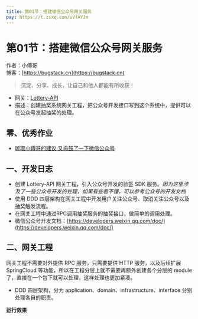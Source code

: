 ```yaml
---
title: 第01节：搭建微信公众号网关服务
pay: https://t.zsxq.com/uVfAYJm
---
```


# 第01节：搭建微信公众号网关服务

作者：小傅哥
<br/>博客：[https://bugstack.cn](https://bugstack.cn)

>沉淀、分享、成长，让自己和他人都能有所收获！

- 网关：[Lottery-API](https://gitcode.net/KnowledgePlanet/Lottery-API)
- 描述：创建抽奖系统网关工程，把公众号开发接口写到这个系统中，提供可以在公众号发起抽奖的处理。

## 零、优秀作业

- [听取小傅哥的建议 又捣鼓了一下微信公众号](https://t.zsxq.com/11EeuhM1p)

## 一、开发日志

- 创建 Lottery-API 网关工程，引入公众号开发的验签 SDK 服务。*因为这里涉及了一些公众号开发的处理，如果有些看不懂，可以参考公众号的开发文档*
- 使用 DDD 四层架构在网关工程中开发用户关注公众号、取消关注公众号以及抽奖触发流程。
- 在网关工程中通过RPC调用抽奖服务的抽奖接口，做简单的调用处理。
- 微信公众号开发文档：[https://developers.weixin.qq.com/doc/](https://developers.weixin.qq.com/doc/)

## 二、网关工程

网关工程不需要对外提供 RPC 服务，只需要提供 HTTP 服务，以及后续扩展 SpringCloud 等功能，所以在工程分层上就不需要再额外创建各个分层的 module 了，直接在一个包下就可以处理，这样处理也更加紧凑。

<!-- ![](/images/article/project/lottery/Part-4/1-01.png) -->

- DDD 四层架构，分为 application、domain、infrastructure、interface 分别处理各自的职责。

**运行效果**

<!-- ![](/images/article/project/lottery/Part-4/1-03.png) -->